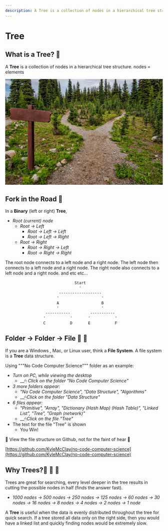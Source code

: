 ```yaml
---
description: A Tree is a collection of nodes in a hierarchical tree structure
---
```


# Tree

## What is a Tree? 🌳 

A **Tree** is a collection of nodes in a hierarchical tree structure. nodes = elements

![Left or Right?](../.gitbook/assets/pexels-james-wheeler-1578750.jpg)

## Fork in the Road 🐾 

In a **Binary** \(left or right\) **Tree**,

* _Root \(current\) node_
  * _Root -&gt; Left_
    * _Root -&gt; Left -&gt; Left_
    * _Root -&gt; Left -&gt; Right_
  * _Root -&gt; Right_
    * _Root -&gt; Right -&gt; Left_
    * _Root -&gt; Right -&gt; Right_ 

The root node connects to a left node and a right node. The left node then connects to a left node and a right node. The right node also connects to a left node and a right node. and etc etc...

```text
                               Start
                                 '
                        -------------------
                       '                   '
                       A                   B
                       '                   '
                  -----------         -----------
                 '           '       '           '
                 C           D       E           F
```

## Folder -&gt; Folder -&gt; File 📁 📂 

If you are a Windows , Mac, or Linux user, think a **File System**. A file system is a **Tree** data structure. 

Using """No Code Computer Science""" folder as an example:

* _Turn on PC, while viewing the desktop_
  * \_\_🖱 _Click on the folder "No Code Computer Science"_
* _3 more folders appear:_ 
  * _"No Code Computer Science", "Data Structure", "Algorithms"_
  * \_\_🖱_Click on the folder "Data Structure"_
* _6 files appear:_ 
  * _"Primitive", "Array", "Dictionary \(Hash Map\) \(Hash Table\)", "Linked List", "Tree", "Graph \(network\)"_
  * \_\_🖱_Click on the file "Tree"_
* The text for the file "Tree" is shown
  * You Win!

😬 View the file structure on Github, not for the faint of hear 😬 

[https://github.com/KyleMcClay/no-code-computer-science](https://github.com/KyleMcClay/no-code-computer-science)

## Why Trees?🌳 🌴 🌲 

Trees are great for searching, every level deeper in the tree results in cutting the possible nodes in half \(finds the answer fast\).

* _1000 nodes -&gt; 500 nodes -&gt; 250 nodes -&gt; 125 nodes -&gt;  60 nodes  -&gt; 30 nodes -&gt; 16 nodes -&gt; 8 nodes -&gt;  4 nodes -&gt; 2 nodes -&gt; 1 node_ 

A **Tree** is useful when the data is evenly distributed throughout the tree for quick search. If a tree stored all data only on the right side, then you would have a linked list and quickly finding nodes would be extremely slow. 

